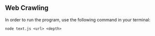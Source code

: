 ## Web Crawling

In order to run the program, use the following command in your terminal:

```
node text.js <url> <depth>
```